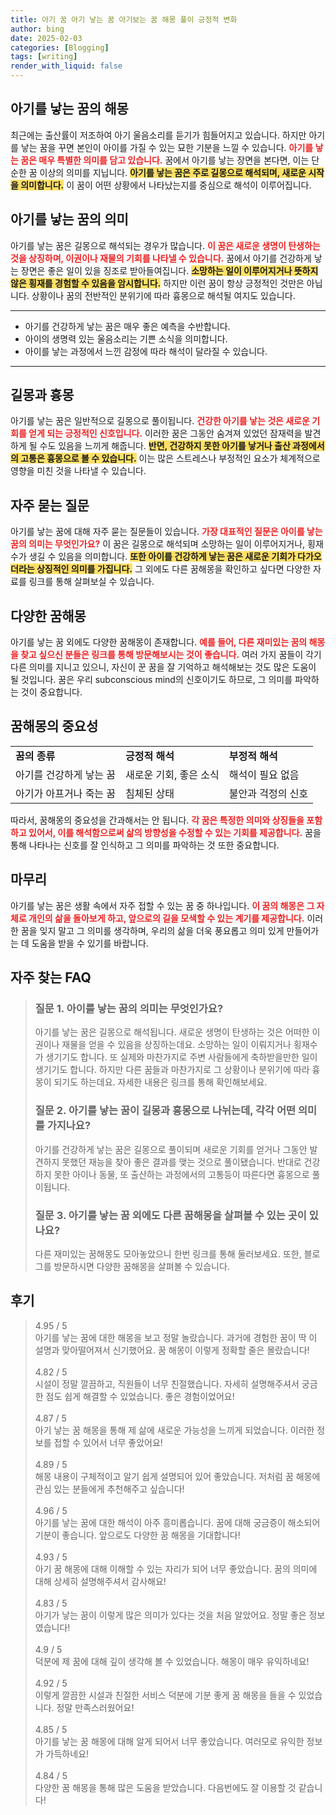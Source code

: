 ```yaml
---
title: 아기 꿈 아기 낳는 꿈 아기보는 꿈 해몽 풀이 긍정적 변화
author: bing
date: 2025-02-03
categories: [Blogging]
tags: [writing]
render_with_liquid: false
---
```



<h2 id='아기를_낳는_꿈의_해몽'>아기를 낳는 꿈의 해몽</h2>

<p>최근에는 출산률이 저조하여 아기 울음소리를 듣기가 힘들어지고 있습니다. 하지만 아기를 낳는 꿈을 꾸면 본인이 아이를 가질 수 있는 묘한 기분을 느낄 수 있습니다. <b><span style="color: #ee2323;">아기를 낳는 꿈은 매우 특별한 의미를 담고 있습니다.</span></b> 꿈에서 아기를 낳는 장면을 본다면, 이는 단순한 꿈 이상의 의미를 지닙니다. <b><span style="background-color: #ffe066;">아기를 낳는 꿈은 주로 길몽으로 해석되며, 새로운 시작을 의미합니다.</span></b> 이 꿈이 어떤 상황에서 나타났는지를 중심으로 해석이 이루어집니다.</p>

<h2 id='아기를_낳는_꿈의_의미'>아기를 낳는 꿈의 의미</h2>

<p>아기를 낳는 꿈은 길몽으로 해석되는 경우가 많습니다. <b><span style="color: #ee2323;">이 꿈은 새로운 생명이 탄생하는 것을 상징하며, 이권이나 재물의 기회를 나타낼 수 있습니다.</span></b> 꿈에서 아기를 건강하게 낳는 장면은 좋은 일이 있을 징조로 받아들여집니다. <b><span style="background-color: #ffe066;">소망하는 일이 이루어지거나 뜻하지 않은 횡재를 경험할 수 있음을 암시합니다.</span></b> 하지만 이런 꿈이 항상 긍정적인 것만은 아닙니다. 상황이나 꿈의 전반적인 분위기에 따라 흉몽으로 해석될 여지도 있습니다.</p>

<hr />

<ul>
    <li>아기를 건강하게 낳는 꿈은 매우 좋은 예측을 수반합니다.</li>
    <li>아이의 생명력 있는 울음소리는 기쁜 소식을 의미합니다.</li>
    <li>아이를 낳는 과정에서 느낀 감정에 따라 해석이 달라질 수 있습니다.</li>
</ul>

<hr />

<h2 id='길몽과_흉몽'>길몽과 흉몽</h2>

<p>아기를 낳는 꿈은 일반적으로 길몽으로 풀이됩니다. <b><span style="color: #ee2323;">건강한 아기를 낳는 것은 새로운 기회를 얻게 되는 긍정적인 신호입니다.</span></b> 이러한 꿈은 그동안 숨겨져 있었던 잠재력을 발견하게 될 수도 있음을 느끼게 해줍니다. <b><span style="background-color: #ffe066;">반면, 건강하지 못한 아기를 낳거나 출산 과정에서의 고통은 흉몽으로 볼 수 있습니다.</span></b> 이는 많은 스트레스나 부정적인 요소가 체계적으로 영향을 미친 것을 나타낼 수 있습니다.</p>

<h2 id='자주_묻는_질문'>자주 묻는 질문</h2>

<p>아기를 낳는 꿈에 대해 자주 묻는 질문들이 있습니다. <b><span style="color: #ee2323;">가장 대표적인 질문은 아이를 낳는 꿈의 의미는 무엇인가요?</span></b> 이 꿈은 길몽으로 해석되며 소망하는 일이 이루어지거나, 횡재수가 생길 수 있음을 의미합니다. <b><span style="background-color: #ffe066;">또한 아이를 건강하게 낳는 꿈은 새로운 기회가 다가오더라는 상징적인 의미를 가집니다.</span></b> 그 외에도 다른 꿈해몽을 확인하고 싶다면 다양한 자료를 링크를 통해 살펴보실 수 있습니다.</p>

<h2 id='다양한_꿈해몽'>다양한 꿈해몽</h2>

<p>아기를 낳는 꿈 외에도 다양한 꿈해몽이 존재합니다. <b><span style="color: #ee2323;">예를 들어, 다른 재미있는 꿈의 해몽을 찾고 싶으신 분들은 링크를 통해 방문해보시는 것이 좋습니다.</span></b> 여러 가지 꿈들이 각기 다른 의미를 지니고 있으니, 자신이 꾼 꿈을 잘 기억하고 해석해보는 것도 많은 도움이 될 것입니다. 꿈은 우리 subconscious mind의 신호이기도 하므로, 그 의미를 파악하는 것이 중요합니다.</p>

<h2 id='꿈해몽의_중요성'>꿈해몽의 중요성</h2>

<table>
    <tr>
        <td><b>꿈의 종류</b></td>
        <td><b>긍정적 해석</b></td>
        <td><b>부정적 해석</b></td>
    </tr>
    <tr>
        <td>아기를 건강하게 낳는 꿈</td>
        <td>새로운 기회, 좋은 소식</td>
        <td>해석이 필요 없음</td>
    </tr>
    <tr>
        <td>아기가 아프거나 죽는 꿈</td>
        <td>침체된 상태</td>
        <td>불안과 걱정의 신호</td>
    </tr>
</table>

<p>따라서, 꿈해몽의 중요성을 간과해서는 안 됩니다. <b><span style="color: #ee2323;">각 꿈은 특정한 의미와 상징들을 포함하고 있어서, 이를 해석함으로써 삶의 방향성을 수정할 수 있는 기회를 제공합니다.</span></b> 꿈을 통해 나타나는 신호를 잘 인식하고 그 의미를 파악하는 것 또한 중요합니다.</p>

<h2 id='마무리'>마무리</h2>

<p>아기를 낳는 꿈은 생활 속에서 자주 접할 수 있는 꿈 중 하나입니다. <b><span style="color: #ee2323;">이 꿈의 해몽은 그 자체로 개인의 삶을 돌아보게 하고, 앞으로의 길을 모색할 수 있는 계기를 제공합니다.</span></b> 이러한 꿈을 잊지 말고 그 의미를 생각하며, 우리의 삶을 더욱 풍요롭고 의미 있게 만들어가는 데 도움을 받을 수 있기를 바랍니다.</p>


<h2 id='자주_찾는_FAQ'>자주 찾는 FAQ</h2>
<div itemscope="" itemtype="https://schema.org/FAQPage"> 
<blockquote> 
<div itemscope="" itemprop="mainEntity" itemtype="https://schema.org/Question"> 
<h3 itemprop="name">질문 1. 아이를 낳는 꿈의 의미는 무엇인가요?</h3> 
<div itemscope="" itemprop="acceptedAnswer" itemtype="https://schema.org/Answer"> 
<span itemprop="text"> 
<p>아기를 낳는 꿈은 길몽으로 해석됩니다. 새로운 생명이 탄생하는 것은 어떠한 이권이나 재물을 얻을 수 있음을 상징하는데요. 소망하는 일이 이뤄지거나 횡재수가 생기기도 합니다. 또 실제와 마찬가지로 주변 사람들에게 축하받을만한 일이 생기기도 합니다. 하지만 다른 꿈들과 마찬가지로 그 상황이나 분위기에 따라 흉몽이 되기도 하는데요. 자세한 내용은 링크를 통해 확인해보세요.</p> 
</span> 
</div> 
</div> 

<div itemscope="" itemprop="mainEntity" itemtype="https://schema.org/Question"> 
<h3 itemprop="name">질문 2. 아기를 낳는 꿈이 길몽과 흉몽으로 나뉘는데, 각각 어떤 의미를 가지나요?</h3> 
<div itemscope="" itemprop="acceptedAnswer" itemtype="https://schema.org/Answer"> 
<span itemprop="text"> 
<p>아기를 건강하게 낳는 꿈은 길몽으로 풀이되며 새로운 기회를 얻거나 그동안 발견하지 못했던 재능을 찾아 좋은 결과를 맺는 것으로 풀이됐습니다. 반대로 건강하지 못한 아이나 동물, 또 출산하는 과정에서의 고통등이 따른다면 흉몽으로 풀이됩니다.</p> 
</span> 
</div> 
</div> 

<div itemscope="" itemprop="mainEntity" itemtype="https://schema.org/Question"> 
<h3 itemprop="name">질문 3. 아기를 낳는 꿈 외에도 다른 꿈해몽을 살펴볼 수 있는 곳이 있나요?</h3> 
<div itemscope="" itemprop="acceptedAnswer" itemtype="https://schema.org/Answer"> 
<span itemprop="text"> 
<p>다른 재미있는 꿈해몽도 모아놓았으니 한번 링크를 통해 둘러보세요. 또한, 블로그를 방문하시면 다양한 꿈해몽을 살펴볼 수 있습니다.</p> 
</span> 
</div> 
</div> 

</blockquote> 
</div>
<h2 id='후기'>후기</h2>
<div itemscope itemtype="https://schema.org/Product">
  <blockquote>
  <div itemprop="review" itemscope itemtype="https://schema.org/Review">
      <div itemprop="reviewRating" itemscope itemtype="https://schema.org/Rating"> <span itemprop="ratingValue">4.95</span> / <span itemprop="bestRating">5</span> </div>
      <span itemprop="reviewBody">아기를 낳는 꿈에 대한 해몽을 보고 정말 놀랐습니다. 과거에 경험한 꿈이 딱 이 설명과 맞아떨어져서 신기했어요. 꿈 해몽이 이렇게 정확할 줄은 몰랐습니다!</span>
  </div>
  <br>
  <div itemprop="review" itemscope itemtype="https://schema.org/Review">
      <div itemprop="reviewRating" itemscope itemtype="https://schema.org/Rating"> <span itemprop="ratingValue">4.82</span> / <span itemprop="bestRating">5</span> </div>
      <span itemprop="reviewBody">시설이 정말 깔끔하고, 직원들이 너무 친절했습니다. 자세히 설명해주셔서 궁금한 점도 쉽게 해결할 수 있었습니다. 좋은 경험이었어요!</span>
  </div>
  <br>
  <div itemprop="review" itemscope itemtype="https://schema.org/Review">
      <div itemprop="reviewRating" itemscope itemtype="https://schema.org/Rating"> <span itemprop="ratingValue">4.87</span> / <span itemprop="bestRating">5</span> </div>
      <span itemprop="reviewBody">아기 낳는 꿈 해몽을 통해 제 삶에 새로운 가능성을 느끼게 되었습니다. 이러한 정보를 접할 수 있어서 너무 좋았어요!</span>
  </div>
  <br>
  <div itemprop="review" itemscope itemtype="https://schema.org/Review">
      <div itemprop="reviewRating" itemscope itemtype="https://schema.org/Rating"> <span itemprop="ratingValue">4.89</span> / <span itemprop="bestRating">5</span> </div>
      <span itemprop="reviewBody">해몽 내용이 구체적이고 알기 쉽게 설명되어 있어 좋았습니다. 저처럼 꿈 해몽에 관심 있는 분들에게 추천해주고 싶습니다!</span>
  </div>
  <br>
  <div itemprop="review" itemscope itemtype="https://schema.org/Review">
      <div itemprop="reviewRating" itemscope itemtype="https://schema.org/Rating"> <span itemprop="ratingValue">4.96</span> / <span itemprop="bestRating">5</span> </div>
      <span itemprop="reviewBody">아기를 낳는 꿈에 대한 해석이 아주 흥미롭습니다. 꿈에 대해 궁금증이 해소되어 기분이 좋습니다. 앞으로도 다양한 꿈 해몽을 기대합니다!</span>
  </div>
  <br>
  <div itemprop="review" itemscope itemtype="https://schema.org/Review">
      <div itemprop="reviewRating" itemscope itemtype="https://schema.org/Rating"> <span itemprop="ratingValue">4.93</span> / <span itemprop="bestRating">5</span> </div>
      <span itemprop="reviewBody">아기 꿈 해몽에 대해 이해할 수 있는 자리가 되어 너무 좋았습니다. 꿈의 의미에 대해 상세히 설명해주셔서 감사해요!</span>
  </div>
  <br>
  <div itemprop="review" itemscope itemtype="https://schema.org/Review">
      <div itemprop="reviewRating" itemscope itemtype="https://schema.org/Rating"> <span itemprop="ratingValue">4.83</span> / <span itemprop="bestRating">5</span> </div>
      <span itemprop="reviewBody">아기가 낳는 꿈이 이렇게 많은 의미가 있다는 것을 처음 알았어요. 정말 좋은 정보였습니다!</span>
  </div>
  <br>
  <div itemprop="review" itemscope itemtype="https://schema.org/Review">
      <div itemprop="reviewRating" itemscope itemtype="https://schema.org/Rating"> <span itemprop="ratingValue">4.9</span> / <span itemprop="bestRating">5</span> </div>
      <span itemprop="reviewBody">덕분에 제 꿈에 대해 깊이 생각해 볼 수 있었습니다. 해몽이 매우 유익하네요!</span>
  </div>
  <br>
  <div itemprop="review" itemscope itemtype="https://schema.org/Review">
      <div itemprop="reviewRating" itemscope itemtype="https://schema.org/Rating"> <span itemprop="ratingValue">4.92</span> / <span itemprop="bestRating">5</span> </div>
      <span itemprop="reviewBody">이렇게 깔끔한 시설과 친절한 서비스 덕분에 기분 좋게 꿈 해몽을 들을 수 있었습니다. 정말 만족스러웠어요!</span>
  </div>
  <br>
  <div itemprop="review" itemscope itemtype="https://schema.org/Review">
      <div itemprop="reviewRating" itemscope itemtype="https://schema.org/Rating"> <span itemprop="ratingValue">4.85</span> / <span itemprop="bestRating">5</span> </div>
      <span itemprop="reviewBody">아기를 낳는 꿈 해몽에 대해 알게 되어서 너무 좋았습니다. 여러모로 유익한 정보가 가득하네요!</span>
  </div>
  <br>
  <div itemprop="review" itemscope itemtype="https://schema.org/Review">
      <div itemprop="reviewRating" itemscope itemtype="https://schema.org/Rating"> <span itemprop="ratingValue">4.84</span> / <span itemprop="bestRating">5</span> </div>
      <span itemprop="reviewBody">다양한 꿈 해몽을 통해 많은 도움을 받았습니다. 다음번에도 잘 이용할 것 같습니다!</span>
  </div>
  </blockquote>
</div>
